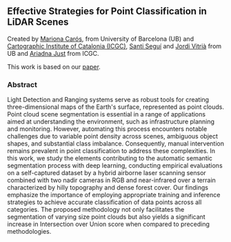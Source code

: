 ## Effective Strategies for Point Classification in LiDAR Scenes

Created by [Mariona Carós](https://www.linkedin.com/in/marionacaros/), from University of Barcelona (UB) and [Cartographic Institute of Catalonia (ICGC)](https://www.icgc.cat/es), [Santi Seguí](https://ssegui.github.io/) and [Jordi Vitrià](https://algorismes.github.io/) from UB and [Ariadna Just](https://www.linkedin.com/in/ariadna-just-0a667559/?originalSubdomain=es) from ICGC.

This work is based on our [paper](https://www.mdpi.com/2072-4292/16/12/2153).

### Abstract

Light Detection and Ranging systems serve as robust tools for creating three-dimensional maps of the Earth's surface, represented as point clouds. Point cloud scene segmentation is essential in a range of applications aimed at understanding the environment, such as infrastructure planning and monitoring. However, automating this process encounters notable challenges due to variable point density across scenes, ambiguous object shapes, and substantial class imbalance. Consequently, manual intervention remains prevalent in point classification to address these complexities. In this work, we study the elements contributing to the automatic semantic segmentation process with deep learning, conducting empirical evaluations on a self-captured dataset by a hybrid airborne laser scanning sensor combined with two nadir cameras in RGB and near-infrared over a terrain characterized by hilly topography and dense forest cover. Our findings emphasize the importance of employing appropriate training and inference strategies to achieve accurate classification of data points across all categories. The proposed methodology not only facilitates the segmentation of varying size point clouds but also yields a significant increase in Intersection over Union score when compared to preceding methodologies.
